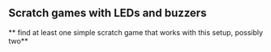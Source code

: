 ## Scratch games with LEDs and buzzers

** find at least one simple scratch game that works with this setup, possibly two**